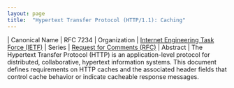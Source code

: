 ```yaml
---
layout: page
title:  "Hypertext Transfer Protocol (HTTP/1.1): Caching"
---
```


| Canonical Name | RFC 7234
| Organization | [Internet Engineering Task Force (IETF)](..)
| Series | [Request for Comments (RFC)](..)
| Abstract | The Hypertext Transfer Protocol (HTTP) is an application-level protocol for distributed, collaborative, hypertext information systems. This document defines requirements on HTTP caches and the associated header fields that control cache behavior or indicate cacheable response messages.